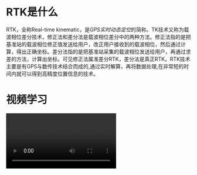 # RTK是什么



RTK，全称Real-time kinematic，是*GPS实时动态定位*的简称。TK技术又称为载波相位差分技术，修正法和差分法是载波相位差分中的两种方法。修正法指的是把基准站的载波相位修正值发送给用户，改正用户接收到的载波相位，然后通过计算，得出正确坐标。差分法指的是把基准站采集的载波相位发送给用户，再通过求差的方法，计算出坐标。可见修正法属准差分RTK，差分法是真正RTK。RTK技术主要是有GPS与数传技术结合而成的,通过实时解算，再将数据处理,在非常短的时间内就可以得到高精度位置信息的技术。

# 视频学习

<video src="D:\自动驾驶\AutoDriving\note\media\gtk.mp4"></video>


